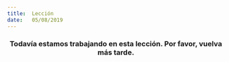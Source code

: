 ```yaml
---
title:  Lección
date:   05/08/2019
---
```


### <center>Todavía estamos trabajando en esta lección. Por favor, vuelva más tarde.</center>